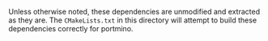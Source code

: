 Unless otherwise noted, these dependencies are unmodified and extracted as
they are.  The `CMakeLists.txt` in this directory will attempt to build these
dependencies correctly for portmino.
